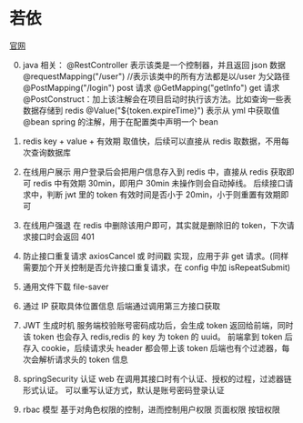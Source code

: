 # 若依

[官网](http://doc.ruoyi.vip/ruoyi-vue/)

0. java 相关：
   @RestController 表示该类是一个控制器，并且返回 json 数据
   @requestMapping("/user") //表示该类中的所有方法都是以/user 为父路径
   @PostMapping("/login") post 请求
   @GetMapping("getInfo") get 请求
   @PostConstruct：加上该注解会在项目启动时执行该方法。比如查询一些表数据存储到 redis
   @Value("${token.expireTime}") 表示从 yml 中获取值
   @bean spring 的注解，用于在配置类中声明一个 bean

1. redis
   key + value + 有效期
   取值快，后续可以直接从 redis 取数据，不用每次查询数据库
2. 在线用户展示
   用户登录后会把用户信息存入到 redis 中，直接从 redis 获取即可
   redis 中有效期 30min，即用户 30min 未操作则会自动掉线。
   后续接口请求中，判断 jwt 里的 token 有效时间是否小于 20min，小于则重置有效期即可
3. 在线用户强退
   在 redis 中删除该用户即可，其实就是删除旧的 token，下次请求接口时会返回 401
4. 防止接口重复请求
   axiosCancel 或 时间戳 实现，应用于非 get 请求。(同样需要加个开关控制是否允许接口重复请求，在 config 中加 isRepeatSubmit)
5. 通用文件下载
   file-saver
6. 通过 IP 获取具体位置信息
   后端通过调用第三方接口获取
7. JWT 生成时机
   服务端校验账号密码成功后，会生成 token 返回给前端，同时该 token 也会存入 redis,redis 的 key 为 token 的 uuid。
   前端拿到 token 后存入 cookie，后续请求头 header 都会带上该 token
   后端也有个过滤器，每次会解析请求头的 token 信息
8. springSecurity 认证
   web 在调用其接口时有个认证、授权的过程，过滤器链形式认证。
   可以重写认证方式，默认是账号密码登录认证
9. rbac 模型
   基于对角色权限的控制，进而控制用户权限
   页面权限
   按钮权限
